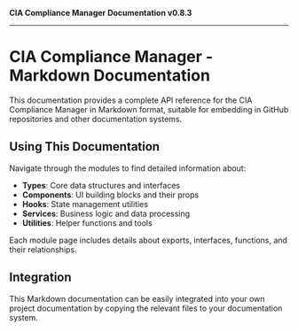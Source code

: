 **CIA Compliance Manager Documentation v0.8.3**

***

# CIA Compliance Manager - Markdown Documentation

This documentation provides a complete API reference for the CIA Compliance Manager in Markdown format, suitable for embedding in GitHub repositories and other documentation systems.

## Using This Documentation

Navigate through the modules to find detailed information about:

- **Types**: Core data structures and interfaces
- **Components**: UI building blocks and their props
- **Hooks**: State management utilities
- **Services**: Business logic and data processing
- **Utilities**: Helper functions and tools

Each module page includes details about exports, interfaces, functions, and their relationships.

## Integration

This Markdown documentation can be easily integrated into your own project documentation by copying the relevant files to your documentation system.

